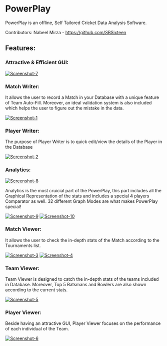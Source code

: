 # PowerPlay
PowerPlay is an offline, Self Tailored Cricket Data Analysis Software.

Contributors:
Nabeel Mirza - https://github.com/SBSixteen

## Features:

### Attractive & Efficient GUI:

<a href="https://ibb.co/5jdwwpM"><img src="https://i.ibb.co/rpgNN87/Screenshot-7.png" alt="Screenshot-7" border="0"></a>

### Match Writer:

It allows the user to record a Match in your Database with a unique feature of Team Auto-Fill. Moreover, an ideal validation system is also included which helps the user to figure out the mistake in the data.

<a href="https://ibb.co/3Yckx4N"><img src="https://i.ibb.co/qFpxH7s/Screenshot-1.png" alt="Screenshot-1" border="0"></a>

### Player Writer:

The purpose of Player Writer is to quick edit/view the details of the Player in the Database

<a href="https://ibb.co/Nj0LrX3"><img src="https://i.ibb.co/pzH3QgP/Screenshot-2.png" alt="Screenshot-2" border="0"></a>

### Analytics:

<a href="https://ibb.co/xz40Ndw"><img src="https://i.ibb.co/F8PMFCc/Screenshot-8.png" alt="Screenshot-8" border="0"></a>

Analytics is the most cruicial part of the PowerPlay, this part includes all the Graphical Representation of the stats and includes a special 4 players Comparator as well. 32 different Graph Modes are what makes PowerPlay special!

<a href="https://ibb.co/nzt4LWd"><img src="https://i.ibb.co/QrthK5S/Screenshot-9.png" alt="Screenshot-9" border="0"></a>
<a href="https://ibb.co/n7dt84X"><img src="https://i.ibb.co/sKxzJcT/Screenshot-10.png" alt="Screenshot-10" border="0"></a>

### Match Viewer:

It allows the user to check the in-depth stats of the Match according to the Tournaments list.

<a href="https://ibb.co/TbnG2mn"><img src="https://i.ibb.co/qW48jk4/Screenshot-3.png" alt="Screenshot-3" border="0"></a>
<a href="https://ibb.co/BzBJVKF"><img src="https://i.ibb.co/0DrLjVv/Screenshot-4.png" alt="Screenshot-4" border="0"></a>

### Team Viewer:

Team Viewer is designed to catch the in-depth stats of the teams included in Database. Moreover, Top 5 Batsmans and Bowlers are also shown according to the current stats.

<a href="https://ibb.co/D1wgg6j"><img src="https://i.ibb.co/D1wgg6j/Screenshot-5.png" alt="Screenshot-5" border="0"></a>

### Player Viewer:

Beside having an attractive GUI, Player Viewer focuses on the performance of each individual of the Team.

<a href="https://ibb.co/hyR7JRd"><img src="https://i.ibb.co/hyR7JRd/Screenshot-6.png" alt="Screenshot-6" border="0"></a>



